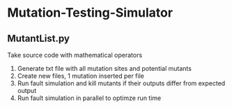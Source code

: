 # Mutation-Testing-Simulator

## MutantList.py
Take source code with mathematical operators
1. Generate txt file with all mutation sites and potential mutants
2. Create new files, 1 mutation inserted per file
3. Run fault simulation and kill mutants if their outputs differ from expected output
4. Run fault simulation in parallel to optimze run time

